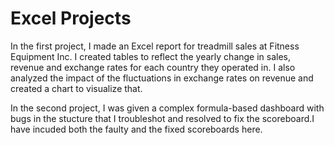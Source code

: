 # Excel Projects

In the first project, I made an Excel report for treadmill sales at Fitness Equipment Inc. I created tables to reflect the yearly change in sales, revenue and exchange rates for each country they operated in. I also analyzed the impact of the fluctuations in exchange rates on revenue and created a chart to visualize that. 

In the second project, I was given a complex formula-based dashboard with bugs in the stucture that I troubleshot and resolved to fix the scoreboard.I have incuded both the faulty and the fixed scoreboards here.  
